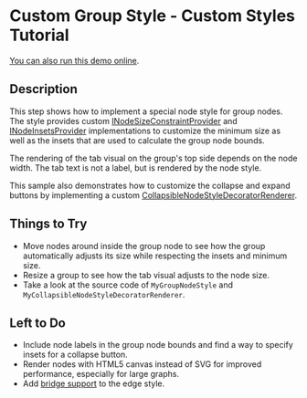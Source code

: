 <!--
 //////////////////////////////////////////////////////////////////////////////
 // @license
 // This demo file is part of yFiles for HTML 2.3.0.3.
 // Use is subject to license terms.
 //
 // Copyright (c) 2000-2020 by yWorks GmbH, Vor dem Kreuzberg 28,
 // 72070 Tuebingen, Germany. All rights reserved.
 //
 //////////////////////////////////////////////////////////////////////////////
-->
# Custom Group Style - Custom Styles Tutorial

[You can also run this demo online](https://live.yworks.com/demos/02-tutorial-custom-styles/25-custom-group-style/index.html).

## Description

This step shows how to implement a special node style for group nodes. The style provides custom [INodeSizeConstraintProvider](https://docs.yworks.com/yfileshtml/#/api/INodeSizeConstraintProvider) and [INodeInsetsProvider](https://docs.yworks.com/yfileshtml/#/api/INodeInsetsProvider) implementations to customize the minimum size as well as the insets that are used to calculate the group node bounds.

The rendering of the tab visual on the group's top side depends on the node width. The tab text is not a label, but is rendered by the node style.

This sample also demonstrates how to customize the collapse and expand buttons by implementing a custom [CollapsibleNodeStyleDecoratorRenderer](https://docs.yworks.com/yfileshtml/#/api/CollapsibleNodeStyleDecoratorRenderer).

## Things to Try

- Move nodes around inside the group node to see how the group automatically adjusts its size while respecting the insets and minimum size.
- Resize a group to see how the tab visual adjusts to the node size.
- Take a look at the source code of `MyGroupNodeStyle` and `MyCollapsibleNodeStyleDecoratorRenderer`.

## Left to Do

- Include node labels in the group node bounds and find a way to specify insets for a collapse button.
- Render nodes with HTML5 canvas instead of SVG for improved performance, especially for large graphs.
- Add [bridge support](https://docs.yworks.com/yfileshtml/#/dguide/bridges-customizations) to the edge style.
